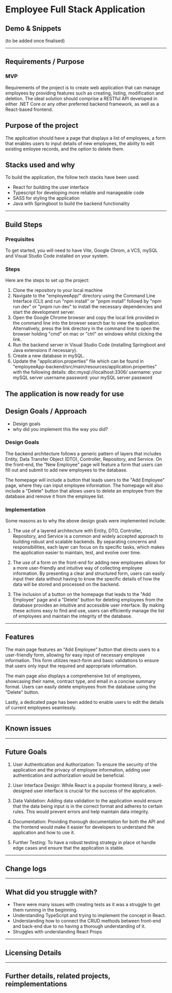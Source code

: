 # Employee Full Stack Application

## Demo & Snippets

(to be added once finalised)

---

## Requirements / Purpose

### MVP

Requirements of the project is to create web application that can manage employees by providing features such as creating, listing, modification and deletion. The ideal solution should comprise a RESTful API developed in either .NET Core or any other preferred backend framework, as well as a React-based frontend.

## Purpose of the project

The application should have a page that displays a list of employees, a form that enables users to input details of new employees, the ability to edit existing emloyee records, and the option to delete them.

## Stacks used and why

To build the application, the follow tech stacks have been used:

- React for building the user interface
- Typescript for developing more reliable and manageable code
- SASS for styling the application
- Java with Springboot to build the backend functionality

---

## Build Steps

### Prequisites

To get started, you will need to have Vite, Google Chrom, a VCS, mySQL and Visual Studio Code installed on your system.

### Steps

Here are the steps to set up the project:

1. Clone the repository to your local machine
2. Navigate to the "employeeApp/" directory using the Command Line Interface (CLI) and run "npm install" or "pnpm install" followd by "npm run dev" or "pnpm run dev" to install the necessary dependencies and start the development server.
3. Open the Google Chrome browser and copy the local link provided in the command line into the browser search bar to view the application. Alternatively, press the link directory in the command line to open the browser holding "cmd" on mac or "ctrl" on windows whilst clicking the link.
4. Run the backend server in Visual Studio Code (installing Springboot and Java extensions if necessary).
5. Create a new database in mySQL.
6. Update the "application.properties" file which can be found in "employeeApp-backend/src/main/resources/application.properties" with the following details:
   dbc:mysql://localhost:3306/
   username: your mySQL server username
   password: your mySQL server password

## The application is now ready for use

## Design Goals / Approach

- Design goals
- why did you implement this the way you did?

### Design Goals

The backend architecture follows a generic pattern of layers that includes Entity, Data Transfer Object (DTO), Controller, Repository, and Service. On the front-end, the "New Employee" page will feature a form that users can fill out and submit to add new employees to the database.

The homepage will include a button that leads users to the "Add Employee" page, where they can input employee information. The homepage will also include a "Delete" button that allows users to delete an employee from the database and remove it from the employee list.

### Implementation

Some reasons as to why the above design goals were implemented include:

1. The use of a layered architecture with Entity, DTO, Controller, Repository, and Service is a common and widely accepted approach to building robust and scalable backends. By separating concerns and responsibilities, each layer can focus on its specific tasks, which makes the application easier to maintain, test, and evolve over time.

2. The use of a form on the front-end for adding new employees allows for a more user-friendly and intuitive way of collecting employee information. By presenting a clear and structured form, users can easily input their data without having to know the specific details of how the data will be stored and processed on the backend.

3. The inclusion of a button on the homepage that leads to the "Add Employee" page and a "Delete" button for deleting employees from the database provides an intuitive and accessible user interface. By making these actions easy to find and use, users can efficiently manage the list of employees and maintain the integrity of the database.

---

## Features

The main page features an "Add Employee" button that directs users to a user-friendly form, allowing for easy input of necessary employee information. This form utilizes react-form and basic validations to ensure that users only input the required and appropriate information.

The main page also displays a comprehensive list of employees, showcasing their name, contract type, and email in a concise summary format. Users can easily delete employees from the database using the "Delete" button.

Lastly, a dedicated page has been added to enable users to edit the details of current employees seamlessly.

---

## Known issues

---

## Future Goals

1. User Authentication and Authorization: To ensure the security of the application and the privacy of employee information, adding user authentication and authorization would be beneficial.

2. User Interface Design: While React is a popular frontend library, a well-designed user interface is crucial for the success of the application.

3. Data Validation: Adding data validation to the application would ensure that the data being input is in the correct format and adheres to certain rules. This would prevent errors and help maintain data integrity.

4. Documentation: Providing thorough documentation for both the API and the frontend would make it easier for developers to understand the application and how to use it.

5. Further Testing: To have a robust testing strategy in place ot handle edge cases and ensure that the application is stable.

---

## Change logs

---

## What did you struggle with?

- There were many issues with creating tests as it was a struggle to get them running in the beginning.
- Understanding TypeScript and trying to implement the concept in React.
- Understanding how to connect the CRUD methods between front-end and back-end due to no having a thorough understanding of it.
- Struggles with understanding React Props

---

## Licensing Details

---

## Further details, related projects, reimplementations
